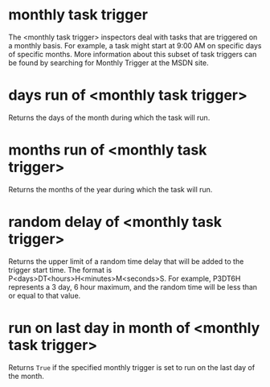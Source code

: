 # monthly task trigger

The &lt;monthly task trigger&gt; inspectors deal with tasks that are triggered on a monthly basis. For example, a task might start at 9:00 AM on specific days of specific months. More information about this subset of task triggers can be found by searching for Monthly Trigger at the MSDN site.

# days run of &lt;monthly task trigger&gt;

Returns the days of the month during which the task will run.

# months run of &lt;monthly task trigger&gt;

Returns  the months of the year during which the task will run.

# random delay of &lt;monthly task trigger&gt;

Returns the upper limit of a random time delay that will be added to the trigger start time. The format is P&lt;days&gt;DT&lt;hours&gt;H&lt;minutes&gt;M&lt;seconds&gt;S. For example, P3DT6H represents a 3 day, 6 hour maximum, and the random time will be less than or equal to that value.

# run on last day in month of &lt;monthly task trigger&gt;

Returns `True` if the specified monthly trigger is set to run on the last day of the month.
